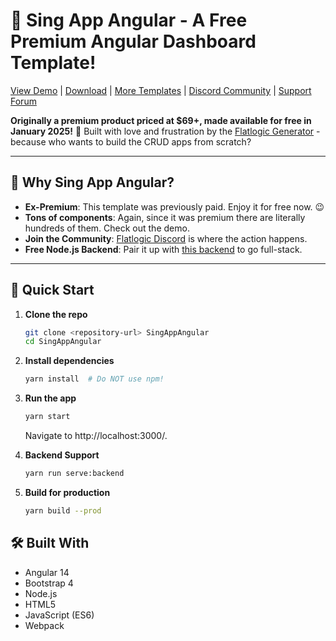 # 🚀 Sing App Angular - A Free Premium Angular Dashboard Template!

[View Demo](https://flatlogic.com/templates/sing-app-angular/demo) | [Download](https://github.com/flatlogic/sing-app-angular/archive/refs/heads/master.zip) | [More Templates](https://flatlogic.com/templates) | [Discord Community](https://discord.gg/flatlogic-community) | [Support Forum](https://flatlogic.com/forum)

**Originally a premium product priced at $69+, made available for free in January 2025!** 🎉 Built with love and frustration by the [Flatlogic Generator](https://flatlogic.com/ai-software-development-agent) - because who wants to build the CRUD apps from scratch?

---

## 🎯 Why Sing App Angular?
- **Ex-Premium**: This template was previously paid. Enjoy it for free now. 😉
- **Tons of components**: Again, since it was premium there are literally hundreds of them. Check out the demo.
- **Join the Community**: [Flatlogic Discord](https://discord.gg/flatlogic-community) is where the action happens.
- **Free Node.js Backend**: Pair it up with [this backend](https://github.com/flatlogic/nodejs-backend) to go full-stack.

---

## 🚀 Quick Start

1. **Clone the repo**  
   ```bash
   git clone <repository-url> SingAppAngular
   cd SingAppAngular
   ```
2. **Install dependencies**  
   ```bash
   yarn install  # Do NOT use npm!
   ```
3. **Run the app**  
   ```bash
   yarn start
   ```
   Navigate to http://localhost:3000/.

4. **Backend Support**  
   ```bash
   yarn run serve:backend
   ```

5. **Build for production**  
   ```bash
   yarn build --prod
   ```



## 🛠 Built With
- Angular 14
- Bootstrap 4
- Node.js
- HTML5
- JavaScript (ES6)
- Webpack

